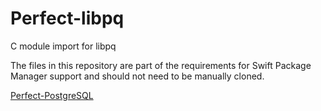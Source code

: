 # Perfect-libpq
C module import for libpq

The files in this repository are part of the requirements for Swift Package Manager support and should not need to be manually cloned.

[Perfect-PostgreSQL](https://github.com/PerfectlySoft/Perfect-PostgreSQL)